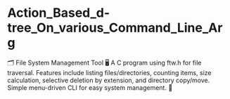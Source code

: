 # Action_Based_d-tree_On_various_Command_Line_Arg
🗂️ File System Management Tool 🖥️ A C program using ftw.h for file traversal. Features include listing files/directories, counting items, size calculation, selective deletion by extension, and directory copy/move. Simple menu-driven CLI for easy system management. 📁
